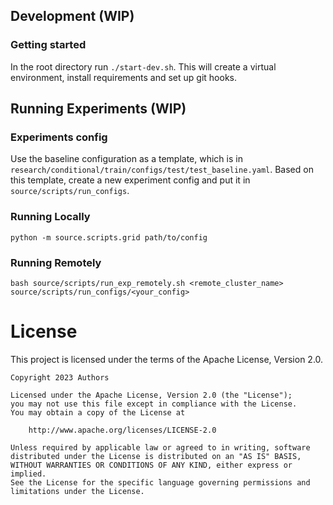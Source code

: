 ## Development (WIP)
### Getting started
In the root directory run `./start-dev.sh`. This will create a virtual environment, install requirements and set up git hooks.

## Running Experiments (WIP)

### Experiments config
Use the baseline configuration as a template, which is in `research/conditional/train/configs/test/test_baseline.yaml`. Based on this template, create a new experiment config and put it in `source/scripts/run_configs`.

### Running Locally
`python -m source.scripts.grid path/to/config`

### Running Remotely
`bash source/scripts/run_exp_remotely.sh <remote_cluster_name> source/scripts/run_configs/<your_config>`

# License

This project is licensed under the terms of the Apache License, Version 2.0.

    Copyright 2023 Authors
    
    Licensed under the Apache License, Version 2.0 (the "License");
    you may not use this file except in compliance with the License.
    You may obtain a copy of the License at
    
        http://www.apache.org/licenses/LICENSE-2.0
    
    Unless required by applicable law or agreed to in writing, software
    distributed under the License is distributed on an "AS IS" BASIS,
    WITHOUT WARRANTIES OR CONDITIONS OF ANY KIND, either express or implied.
    See the License for the specific language governing permissions and
    limitations under the License.

